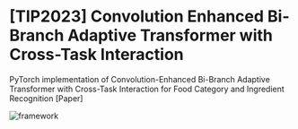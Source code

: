 # [TIP2023] Convolution Enhanced Bi-Branch Adaptive Transformer with Cross-Task Interaction
PyTorch implementation of Convolution-Enhanced Bi-Branch Adaptive Transformer with Cross-Task Interaction for Food  Category and Ingredient Recognition [Paper]

![framework](figures/framework.png)
